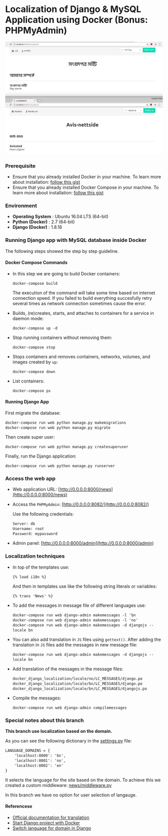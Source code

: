 Localization of Django & MySQL Application using Docker (Bonus: PHPMyAdmin)
===========================================================================
![DEMO](screenshot/localization.png)

### Prerequisite
* Ensure that you already installed Docker in your machine. To learn more about installation: [follow this gist](https://gist.github.com/arsho/6249e3f0fc1d966d115c34718e1a8a0a#file-docker_installation_ubuntu_16-04-md)
* Ensure that you already installed Docker Compose in your machine. To learn more about installation: [follow this gist](https://gist.github.com/arsho/6249e3f0fc1d966d115c34718e1a8a0a#file-docker_compose_ubuntu_16-04-md)

### Environment

* <b> Operating System</b> : Ubuntu 16.04 LTS (64-bit)
* <b> Python (Docker)</b> : 2.7 (64-bit)
* <b> Django (Docker)</b> : 1.8.18


### Running Django app with MySQL database inside Docker
The following steps showed the step by step guideline. 

#### Docker Compose Commands
* In this step we are going to build Docker containers:
    ```
    docker-compose build
    ```
    The execution of the command will take some time based on internet connection speed.
    If you failed to build everything succesfully retry several times as network connection sometimes cause the error.

* Builds, (re)creates, starts, and attaches to containers for a service in daemon mode:
    ```
    docker-compose up -d
    ```

* Stop running containers without removing them:
    ```
    docker-compose stop
    ```

* Stops containers and removes containers, networks, volumes, and images created by `up`:
    ```
    docker-compose down
    ```

* List containers:
    ```
    docker-compose ps
    ```
#### Running Django App
First migrate the database:
```
docker-compose run web python manage.py makemigrations
docker-compose run web python manage.py migrate
```
Then create super user:
```
docker-compose run web python manage.py createsuperuser
```
Finally, run the Django application:
```
docker-compose run web python manage.py runserver
```

### Access the web app

* Web application URL: [http://0.0.0.0:8000/news](http://0.0.0.0:8000/news)

* Access the `PHPMyAdmin`: [http://0.0.0.0:8082/](http://0.0.0.0:8082/)
    
    Use the following credentials:
    ```
    Server: db
    Username: root
    Password: mypassword
    ```
* Admin panel: [http://0.0.0.0:8000/admin](http://0.0.0.0:8000/admin)

### Localization techniques

* In top of the templates use: 
    ```
    {% load i18n %}
    ```
    And then in templates use like the following string literals or variables:
    ```
    {% trans 'News' %}
    ```

* To add the messages in message file of different languages use:
    ```
    docker-compose run web django-admin makemessages -l 'bn
    docker-compose run web django-admin makemessages -l 'no'  
    docker-compose run web django-admin makemessages -d djangojs --locale bn  
    ```
    
* You can also add translation in `JS` files using `gettext()`.
    After adding the translation in `JS` files add the messages in new message file:
    ```
    docker-compose run web django-admin makemessages -d djangojs --locale bn
    ```
    
* Add translation of the messages in the message files:
    ```
    docker_django_localization/locale/no/LC_MESSAGES/django.po
    docker_django_localization/locale/bn/LC_MESSAGES/django.po
    docker_django_localization/locale/bn/LC_MESSAGES/djangojs.po    
    ```

* Compile the messages:
    ```
    docker-compose run web django-admin compilemessages    
    ```

### Special notes about this branch

**This branch use localization based on the domain.**

As you can see the following dictionary in the [settings.py](localization_project/settings.py) file:
```
LANGUAGE_DOMAINS = {
    'localhost:8000': 'bn',
    'localhost:8001': 'no',
    'localhost:8002': 'en'
}
```
It selects the language for the site based on the domain. 
To achieve this we created a custom middleware: [news/middleware.py](news/middleware.py)


In this branch we have no option for user selection of langauge.
#### Referencese
* [Official documentation for translation](https://docs.djangoproject.com/en/1.8/topics/i18n/translation/)
* [Start Django project with Docker](http://mmorejon.github.io/en/blog/start-django-project-with-docker/)
* [Switch language for domain in Django](https://7webpages.com/blog/switch-language-regarding-of-domain-in-django/)